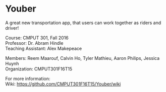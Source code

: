# Youber

A great new transportation app, that users can work together as riders and driver!

Course: CMPUT 301, Fall 2016 <br>
Professor: Dr. Abram Hindle <br>
Teaching Assistant: Alex Makepeace <br>

Members: Reem Maarouf, Calvin Ho, Tyler Mathieu, Aaron Philips, Jessica Huynh <br>
Organization: CMPUT301F16T15 <br>


For more information: <br>
Wiki: https://github.com/CMPUT301F16T15/Youber/wiki <br>

